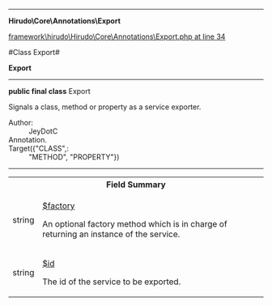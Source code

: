 

- - -

**Hirudo\Core\Annotations\Export**


<a href="https://github.com/JeyDotC/Hirudo/blob/master/framework/hirudo/Hirudo/Core/Annotations/Export.php#L34" target='_blank'>framework\hirudo\Hirudo\Core\Annotations\Export.php at line 34</a>

#Class Export#

**Export**




- - -

<p><strong>public final  class</strong> <span>Export</span></p>

<div class="comment" id="overview_description"><p>Signals a class, method or property as a service exporter.</p></div>

<dl>
<dt>Author:</dt>
<dd>JeyDotC</dd>
<dt>Annotation.</dt>
<dt>Target({"CLASS",:</dt>
<dd>"METHOD", "PROPERTY"})</dd>
</dl>


- - -



<table id="summary_field">
<tr><th colspan="2">Field Summary</th></tr>
<tr>
<td><span class='k'></span> <span class='nx'>string</span></td>
<td class="description"><p class="name" ><a href="#factory"> $factory</a>
                                </p><p class="description">An optional factory method which is in charge of returning
an instance of the service.</p></td>
</tr>
<tr>
<td><span class='k'></span> <span class='nx'>string</span></td>
<td class="description"><p class="name" ><a href="#id"> $id</a>
                                </p><p class="description">The id of the service to be exported.</p></td>
</tr>
</table>

